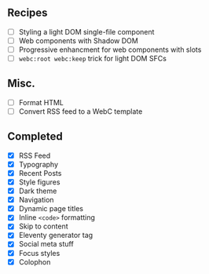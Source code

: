 ## Recipes
- [ ] Styling a light DOM single-file component
- [ ] Web components with Shadow DOM
- [ ] Progressive enhancment for web components with slots
- [ ] `webc:root webc:keep` trick for light DOM SFCs

## Misc.
- [ ] Format HTML
- [ ] Convert RSS feed to a WebC template

## Completed
- [x] RSS Feed
- [x] Typography
- [x] Recent Posts
- [x] Style figures
- [x] Dark theme
- [x] Navigation
- [x] Dynamic page titles
- [x] Inline `<code>` formatting
- [x] Skip to content
- [x] Eleventy generator tag
- [x] Social meta stuff
- [x] Focus styles
- [x] Colophon
